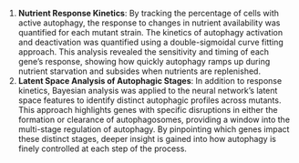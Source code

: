 <ol><li> <b>Nutrient Response Kinetics</b>: By tracking the percentage of cells with active autophagy, the response to changes in nutrient availability was quantified for each mutant strain. The kinetics of autophagy activation and deactivation was quantified using a double-sigmoidal curve fitting approach. This analysis revealed the sensitivity and timing of each gene’s response, showing how quickly autophagy ramps up during nutrient starvation and subsides when nutrients are replenished.</li><li> <b>Latent Space Analysis of Autophagic Stages</b>: In addition to response kinetics, Bayesian analysis was applied to the neural network’s latent space features to identify distinct autophagic profiles across mutants. This approach highlights genes with specific disruptions in either the formation or clearance of autophagosomes, providing a window into the multi-stage regulation of autophagy. By pinpointing which genes impact these distinct stages, deeper insight is gained into how autophagy is finely controlled at each step of the process.</li></ol>
